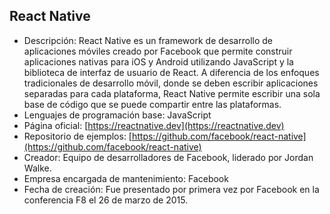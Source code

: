 ## React Native

- Descripción: React Native es un framework de desarrollo de aplicaciones móviles creado por Facebook que permite construir aplicaciones nativas para iOS y Android utilizando JavaScript y la biblioteca de interfaz de usuario de React. A diferencia de los enfoques tradicionales de desarrollo móvil, donde se deben escribir aplicaciones separadas para cada plataforma, React Native permite escribir una sola base de código que se puede compartir entre las plataformas.
- Lenguajes de programación base: JavaScript
- Página oficial: [https://reactnative.dev](https://reactnative.dev)
- Repositorio de ejemplos: [https://github.com/facebook/react-native](https://github.com/facebook/react-native)
- Creador: Equipo de desarrolladores de Facebook, liderado por Jordan Walke. 
- Empresa encargada de mantenimiento: Facebook
- Fecha de creación: Fue presentado por primera vez por Facebook en la conferencia F8 el 26 de marzo de 2015.
